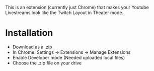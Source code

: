 This is an extension (currently just Chrome) that makes your Youtube Livestreams look like the Twitch Layout in Theater mode.

# Installation
- Download as a .zip
- In Chrome: Settings -> Extensions -> Manage Extensions 
- Enable Developer mode (Needed uploaded local files)
- Choose the .zip file on your drive

